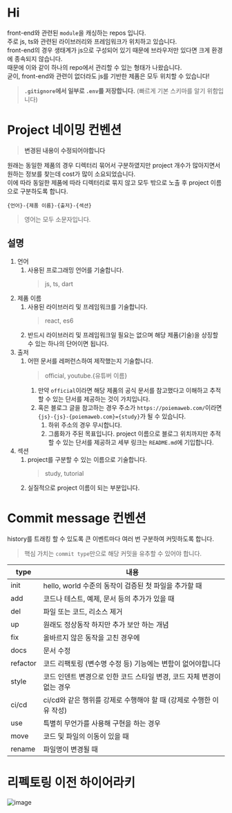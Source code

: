 # Hi

front-end와 관련된 `module`을 캐싱하는 repos 입니다. <br />
주로 js, ts와 관련된 라이브러리와 프레임워크가 위치하고 있습니다. <br />
front-end의 경우 생태계가 js으로 구성되어 있기 때문에 브라우저만 있다면 크게 환경에 종속되지 않습니다. <br />
때문에 이와 같이 하나의 repo에서 관리할 수 있는 형태가 나왔습니다. <br />
굳이, front-end와 관련이 없더라도 js를 기반한 제품은 모두 위치할 수 있습니다! <br />

> **`.gitignore`에서 일부로 `.env`를 저장합니다.** (빠르게 기본 스키마를 알기 위함입니다)

# Project 네이밍 컨벤션

> **변경된 내용이 수정되어야합니다**

원래는 동일한 제품의 경우 디렉터리 묶어서 구분하였지만 project 개수가 많아지면서 원하는 정보를 찾는데 cost가 많이 소요되었습니다. <br />
이에 따라 동일한 제품에 따라 디렉터리로 묶지 않고 모두 밖으로 노출 후 project 이름으로 구분하도록 합니다. <br />

`{언어}-{제품 이름}-{출저}-{섹션}`

> 영어는 모두 소문자입니다.

## 설명

1. 언어
   1. 사용된 프로그래밍 언어를 기술합니다.
      > js, ts, dart
1. 제품 이름
   1. 사용된 라이브러리 및 프레임워크를 기술합니다.
      > react, es6
   1. 반드시 라이브러리 및 프레임워크일 필요는 없으며 해당 제품(기술)을 상징할 수 있는 하나의 단어이면 됩니다.
1. 출저
   1. 어떤 문서를 레퍼런스하여 제작했는지 기술합니다.
      > official, youtube.{유튜버 이름}
      1. 만약 `official`이라면 해당 제품의 공식 문서를 참고했다고 이해하고 추적할 수 있는 단서를 제공하는 것이 가치입니다.
      1. 혹은 블로그 글을 참고하는 경우 주소가 `https://poiemaweb.com/`이라면 `{js}-{js}-{poiemaweb.com}={study}`가 될 수 있습니다.
         1. 하위 주소의 경우 무시합니다.
         1. 그룹화가 주된 목표입니다. project 이름으로 블로그 위치까지만 추적할 수 있는 단서를 제공하고 세부 링크는 `README.md`에 기입합니다.
1. 섹션
   1. project를 구분할 수 있는 이름으로 기술합니다.
      > study, tutorial
   1. 실질적으로 project 이름이 되는 부분입니다.

# Commit message 컨벤션

history를 트래킹 할 수 있도록 큰 이벤트마다 여러 번 구분하여 커밋하도록 합니다.

> 핵심 가치는 `commit type`만으로 해당 커밋을 유추할 수 있어야 합니다.

| type     | 내용                                                                   |
| -------- | ---------------------------------------------------------------------- |
| init     | hello, world 수준의 동작이 검증된 첫 파일을 추가할 때                  |
| add      | 코드나 테스트, 예제, 문서 등의 추가가 있을 때                          |
| del      | 파일 또는 코드, 리소스 제거                                            |
| up       | 원래도 정상동작 하지만 추가 보안 하는 개념                             |
| fix      | 올바르지 않은 동작을 고친 경우에                                       |
| docs     | 문서 수정                                                              |
| refactor | 코드 리팩토링 (변수명 수정 등) 기능에는 변함이 없어야합니다            |
| style    | 코드 인덴트 변경으로 인한 코드 스타일 변경, 코드 자체 변경이 없는 경우 |
| ci/cd    | ci/cd와 같은 행위를 강제로 수행해야 할 때 (강제로 수행한 이유 작성)    |
| use      | 특별히 무언가를 사용해 구현을 하는 경우                                |
| move     | 코드 및 파일의 이동이 있을 때                                          |
| rename   | 파일명이 변경될 때                                                     |

# 리펙토링 이전 하이어라키

![image](https://user-images.githubusercontent.com/63892989/114008955-b17d5300-989d-11eb-8ff0-2a9e69befdd6.png)
